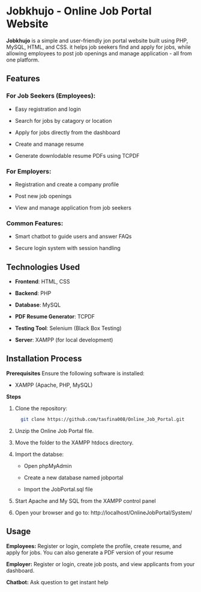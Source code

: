 # Jobkhujo - Online Job Portal Website

**Jobkhujo** is a simple and user-friendly jon portal website built using PHP, MySQL, HTML, and CSS. it helps job seekers find and apply for jobs, while allowing employees to post job openings and manage application - all from one platform.

## Features

### For Job Seekers (Employees):
- Easy registration and login

- Search for jobs by catagory or location

- Apply for jobs directly from the dashboard

- Create and manage resume

- Generate downlodable resume PDFs using TCPDF

### For Employers:
- Registration and create a company profile

- Post new job openings

- View and manage application from job seekers


### Common Features:
- Smart chatbot to guide users and answer FAQs

- Secure login system with session handling


## Technologies Used
- **Frontend**: HTML, CSS

- **Backend**: PHP

- **Database**: MySQL

- **PDF Resume Generator**: TCPDF

- **Testing Tool**: Selenium (Black Box Testing)

- **Server**: XAMPP (for local development)


## Installation Process
**Prerequisites**
Ensure the following software is installed:
- XAMPP (Apache, PHP, MySQL)

**Steps**
 
  1. Clone the repository:

     ```bash
       git clone https://github.com/tasfina008/Online_Job_Portal.git


  2. Unzip the Online Job Portal file.  
  
  3. Move the folder to the XAMPP htdocs directory.
  
  4. Import the databse:
  
     - Open phpMyAdmin
     
     - Create a new database named jobportal
     
     - Import the JobPortal.sql file

 
5. Start Apache and My SQL from the XAMPP control panel
     
6. Open your browser and go to:
      http://localhost/OnlineJobPortal/System/


## Usage

**Employees:**
Register or login, complete the profile, create resume, and apply for jobs. You can also generate a PDF version of your resume

**Employer:**
Register or login, create job posts, and view applicants from your dashboard.

**Chatbot:**
Ask question to get instant help

     

